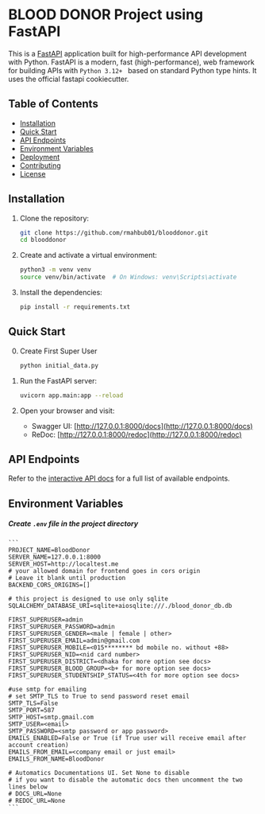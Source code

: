 # BLOOD DONOR Project using FastAPI

This is a [FastAPI](https://fastapi.tiangolo.com/) application built for high-performance API development with Python. FastAPI is a modern, fast (high-performance), web framework for building APIs with ```Python 3.12+ ``` based on standard Python type hints. It uses the official fastapi cookiecutter.

## Table of Contents

- [Installation](#installation)
- [Quick Start](#quick-start)
- [API Endpoints](#api-endpoints)
- [Environment Variables](#environment-variables)
- [Deployment](#deployment)
- [Contributing](#contributing)
- [License](#license)


## Installation

1. Clone the repository:

    ```bash
    git clone https://github.com/rmahbub01/blooddonor.git
    cd blooddonor
    ```

2. Create and activate a virtual environment:

    ```bash
    python3 -m venv venv
    source venv/bin/activate  # On Windows: venv\Scripts\activate
    ```

3. Install the dependencies:

    ```bash
    pip install -r requirements.txt
    ```

## Quick Start

00. Create First Super User
    ```bash
    python initial_data.py
    ```

1. Run the FastAPI server:

    ```bash
    uvicorn app.main:app --reload
    ```

2. Open your browser and visit:

    - Swagger UI: [http://127.0.0.1:8000/docs](http://127.0.0.1:8000/docs)
    - ReDoc: [http://127.0.0.1:8000/redoc](http://127.0.0.1:8000/redoc)

## API Endpoints

Refer to the [interactive API docs](http://127.0.0.1:8000/docs) for a full list of available endpoints.


## Environment Variables


##### Create ```.env``` file in the project directory

    
    ```
    PROJECT_NAME=BloodDonor
    SERVER_NAME=127.0.0.1:8000
    SERVER_HOST=http://localtest.me
    # your allowed domain for frontend goes in cors origin
    # Leave it blank until production
    BACKEND_CORS_ORIGINS=[]

    # this project is designed to use only sqlite
    SQLALCHEMY_DATABASE_URI=sqlite+aiosqlite:///./blood_donor_db.db

    FIRST_SUPERUSER=admin
    FIRST_SUPERUSER_PASSWORD=admin
    FIRST_SUPERUSER_GENDER=<male | female | other>
    FIRST_SUPERUSER_EMAIL=admin@gmail.com
    FIRST_SUPERUSER_MOBILE=<015******** bd mobile no. without +88>
    FIRST_SUPERUSER_NID=<nid card number>
    FIRST_SUPERUSER_DISTRICT=<dhaka for more option see docs>
    FIRST_SUPERUSER_BLOOD_GROUP=<b+ for more option see docs>
    FIRST_SUPERUSER_STUDENTSHIP_STATUS=<4th for more option see docs>

    #use smtp for emailing
    # set SMTP_TLS to True to send password reset email
    SMTP_TLS=False
    SMTP_PORT=587
    SMTP_HOST=smtp.gmail.com
    SMTP_USER=<email>
    SMTP_PASSWORD=<smtp password or app password>
    EMAILS_ENABLED=False or True (if True user will receive email after account creation)
    EMAILS_FROM_EMAIL=<company email or just email>
    EMAILS_FROM_NAME=BloodDonor

    # Automatics Documentations UI. Set None to disable
    # if you want to disable the automatic docs then uncomment the two lines below
    # DOCS_URL=None
    # REDOC_URL=None
    ```

